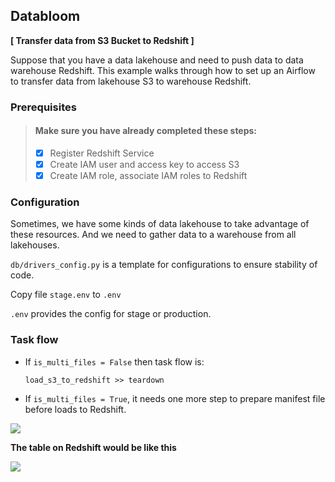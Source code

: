 ## Databloom
**[ Transfer data from S3 Bucket to Redshift ]**

Suppose that you have a data lakehouse and need to push data to data warehouse Redshift.
This example walks through how to set up an Airflow to transfer data from lakehouse S3 to warehouse Redshift.

### Prerequisites

> #### Make sure you have already completed these steps:
> - [x] Register Redshift Service
> - [x] Create IAM user and access key to access S3
> - [x] Create IAM role, associate IAM roles to Redshift


### Configuration

Sometimes, we have some kinds of data lakehouse to take advantage of these resources.
And we need to gather data to a warehouse from all lakehouses.

```db/drivers_config.py``` is a template for configurations to ensure stability of code.

Copy file ```stage.env``` to ```.env```

```.env``` provides the config for stage or production.

### Task flow

- If ```is_multi_files = False``` then task flow is:

  ```load_s3_to_redshift >> teardown```

- If ```is_multi_files = True```, it needs one more step to prepare manifest file before loads to Redshift.

![](images/task_flow_2.png)

**The table on Redshift would be like this**

![](images/redshift_table.png)

